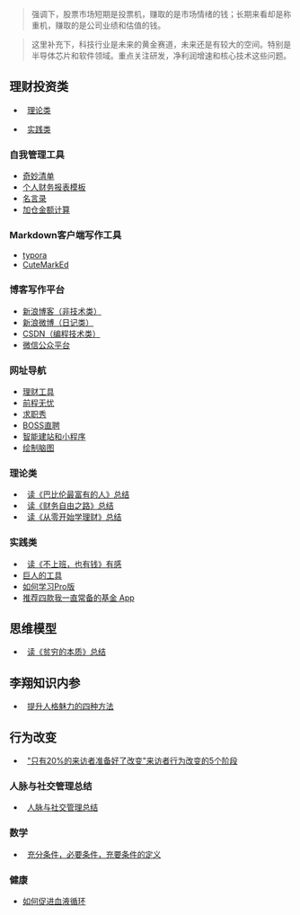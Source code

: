 > 强调下，股票市场短期是投票机，赚取的是市场情绪的钱；长期来看却是称重机，赚取的是公司业绩和估值的钱。

> 这里补充下，科技行业是未来的黄金赛道，未来还是有较大的空间。特别是半导体芯片和软件领域。重点关注研发，净利润增速和核心技术这些问题。



## 理财投资类
- &nbsp;&nbsp;[理论类](#theory)

- &nbsp;&nbsp;[实践类](#practise)  


### 自我管理工具
- <a href="https://www.wunderlist.com" target="_blank">奇妙清单</a>  
- [个人财务报表模板](2019/financial-statements.md)  
- [名言录](2019/Memorable-Quotes.md)  
- [加仓金额计算](2020/calculation.html)  


### Markdown客户端写作工具
- <a href="https://www.typora.io/" target="_blank">typora</a>  
- <a href="https://github.com/cloose/CuteMarkEd" target="_blank">CuteMarkEd</a>  

### 博客写作平台  
- <a href="http://blog.sina.com.cn/" target="_blank">新浪博客（非技术类）</a>  
- <a href="https://weibo.com/" target="_blank">新浪微博（日记类）</a>  
- <a href="https://blog.csdn.net/ftm_csdn" target="_blank">CSDN（编程技术类）</a>  
- <a href="https://mp.weixin.qq.com/" target="_blank">微信公众平台</a> 

### 网址导航  
- [理财工具](2019/web-guide.md)  
- <a href="https://www.51job.com/" target="_blank">前程无忧</a>  
- <a href="http://www.jobshow.cn/" target="_blank">求职秀</a>  
- <a href="https://www.zhipin.com/suzhou/" target="_blank">BOSS直聘</a>  
- <a href="https://aipage.bce.baidu.com/" target="_blank">智能建站和小程序</a>  
- <a href="http://naotu.baidu.com/home" target="_blank">绘制脑图</a>  




### <span id="theory">理论类</span>  
- &nbsp;&nbsp;[读《巴比伦最富有的人》总结](2018/babylon.md)  
- &nbsp;&nbsp;[读《财务自由之路》总结](2018/financial-freedom.md)  
- &nbsp;&nbsp;[读《从零开始学理财》总结](2018/learn-financial.md)  


### <span id="practise">实践类</span>  
- &nbsp;&nbsp;[读《不上班，也有钱》有感](2018/donotjob-money.md)  
- [巨人的工具](2019/Goliath's-tool.md)  
- [如何学习Pro版](2019/howtolearn-pro.md)  
- <a href="http://yetanmoney.com/invest-app/" target="_blank">推荐四款我一直常备的基金 App</a>  


## 思维模型   

- &nbsp;&nbsp;[读《贫穷的本质》总结](2018/poor-people.md)


## 李翔知识内参  

- &nbsp;&nbsp;[提升人格魅力的四种方法](2018/improve-charm.md)

## 行为改变

- &nbsp;&nbsp;["只有20%的来访者准备好了改变"来访者行为改变的5个阶段](2019/behavior-change.md)


### 人脉与社交管理总结  

- &nbsp;&nbsp;[人脉与社交管理总结](2019/connections.md)

### 数学

- &nbsp;&nbsp;[充分条件，必要条件，充要条件的定义](2019/sufficient-condition.md)

### 健康
- <a href="https://zh.wikihow.com/%E4%BF%83%E8%BF%9B%E8%A1%80%E6%B6%B2%E5%BE%AA%E7%8E%AF" target="_blank">如何促进血液循环</a>  

<!--
https://www.jncddc.com/

https://jingyan.baidu.com/article/e5c39bf57b19a739d76033ed.html
-->
